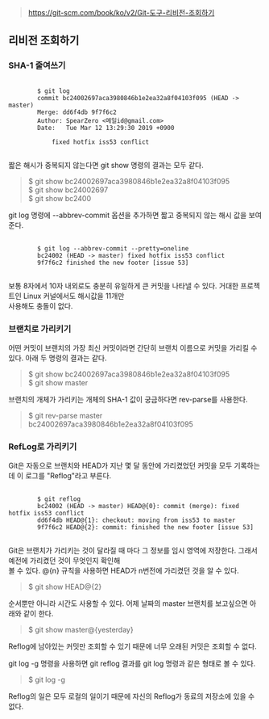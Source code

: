 > https://git-scm.com/book/ko/v2/Git-도구-리비전-조회하기

## 리비전 조회하기
### SHA-1 줄여쓰기
<pre>
    <code>
        $ git log
        commit bc24002697aca3980846b1e2ea32a8f04103f095 (HEAD -> master)
        Merge: dd6f4db 9f7f6c2
        Author: SpearZero <메일id@gmail.com>
        Date:   Tue Mar 12 13:29:30 2019 +0900

            fixed hotfix iss53 conflict
    </code>
</pre>

짧은 해시가 중복되지 않는다면 git show 명령의 결과는 모두 같다.
> $ git show bc24002697aca3980846b1e2ea32a8f04103f095<br>
$ git show bc24002697<br>
$ git show bc2400

git log 명령에 --abbrev-commit 옵션을 추가하면 짧고 중복되지 않는 해시 값을 보여준다.
<pre>
    <code>
        $ git log --abbrev-commit --pretty=oneline
        bc24002 (HEAD -> master) fixed hotfix iss53 conflict
        9f7f6c2 finished the new footer [issue 53]
    </code>
</pre>

보통 8자에서 10자 내외로도 충분히 유일하게 큰 커밋을 나타낼 수 있다. 거대한 프로젝트인 Linux 커널에서도 해시값을 11개만<br> 사용해도 충돌이 없다.

### 브랜치로 가리키기
어떤 커밋이 브랜치의 가장 최신 커밋이라면 간단히 브랜치 이름으로 커밋을 가리킬 수 있다. 아래 두 명령의 결과는 같다.
> $ git show bc24002697aca3980846b1e2ea32a8f04103f095<br>
$ git show master

브랜치의 개체가 가리키는 개체의 SHA-1 값이 궁금하다면 rev-parse를 사용한다.
> $ git rev-parse master<br>
bc24002697aca3980846b1e2ea32a8f04103f095

### RefLog로 가리키기
Git은 자동으로 브랜치와 HEAD가 지난 몇 달 동안에 가리켰었던 커밋을 모두 기록하는데 이 로그를 "Reflog"라고 부른다.

<pre>
    <code>
        $ git reflog
        bc24002 (HEAD -> master) HEAD@{0}: commit (merge): fixed hotfix iss53 conflict
        dd6f4db HEAD@{1}: checkout: moving from iss53 to master
        9f7f6c2 HEAD@{2}: commit: finished the new footer [issue 53]
    </code>
</pre>
Git은 브랜치가 가리키는 것이 달라질 때 마다 그 정보를 임시 영역에 저장한다. 그래서 예전에 가리켰던 것이 무엇인지 확인해<br> 볼 수 있다. @{n} 규칙을 사용하면 HEAD가 n번전에 가리켰던 것을 알 수 있다.
> $ git show HEAD@{2}

순서뿐만 아니라 시간도 사용할 수 있다. 어제 날짜의 master 브랜치를 보고싶으면 아래와 같이 한다.
> $ git show master@{yesterday}

Reflog에 남아있는 커밋만 조회할 수 있기 때문에 너무 오래된 커밋은 조회할 수 없다.

git log -g 명령을 사용하면 git reflog 결과를 git log 명령과 같은 형태로 볼 수 있다.
> $ git log -g

Reflog의 일은 모두 로컬의 일이기 때문에 자신의 Reflog가 동료의 저장소에 있을 수 없다.
